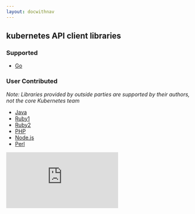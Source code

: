 ```yaml
---
layout: docwithnav
---
```

## kubernetes API client libraries

### Supported
   * [Go](https://github.com/GoogleCloudPlatform/kubernetes/tree/master/pkg/client)

### User Contributed
*Note: Libraries provided by outside parties are supported by their authors, not the core Kubernetes team*

   * [Java](https://github.com/fabric8io/fabric8/tree/master/components/kubernetes-api)
   * [Ruby1](https://github.com/Ch00k/kuber)
   * [Ruby2](https://github.com/abonas/kubeclient)
   * [PHP](https://github.com/devstub/kubernetes-api-php-client)
   * [Node.js](https://github.com/tenxcloud/node-kubernetes-client)
   * [Perl](https://metacpan.org/pod/Net::Kubernetes)



[![Analytics](https://kubernetes-site.appspot.com/UA-36037335-10/GitHub/docs/client-libraries.html?pixel)]()
